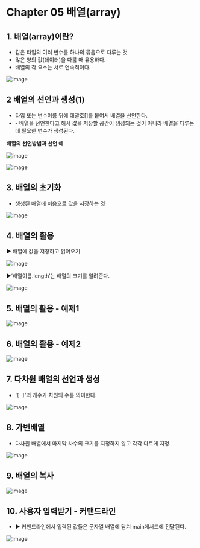 # Chapter 05 배열(array)



## 1. 배열(array)이란?

- 같은 타입의 여러 변수를 하나의 묶음으로 다루는 것
- 많은 양의 값(데이터)을 다룰 때 유용하다.
- 배열의 각 요소는 서로 연속적이다.

![image](https://github.com/LimdaeIl/TILarchive/assets/131642334/5ce45a4e-399a-42df-81b7-27421f762ee2)




## 2 배열의 선언과 생성(1)

- 타입 또는 변수이름 뒤에 대괄호[]를 붙여서 배열을 선언한다.
-  \- 배열을 선언한다고 해서 값을 저장할 공간이 생성되는 것이 아니라 배열을 다루는데 필요한 변수가 생성된다.

**배열의 선언방법과 선언 예**

![image](https://github.com/LimdaeIl/TILarchive/assets/131642334/82d031c3-2751-4808-b760-1f1b55a95bb4)


![image](https://github.com/LimdaeIl/TILarchive/assets/131642334/2b00fac5-2b17-40de-bc7d-716efefff341)




## 3. 배열의 초기화

- 생성된 배열에 처음으로 값을 저장하는 것

![image](https://github.com/LimdaeIl/TILarchive/assets/131642334/85330e1b-3b17-449b-8a7c-16222e9d1825)




## 4. 배열의 활용

 ▶ 배열에 값을 저장하고 읽어오기

![image](https://github.com/LimdaeIl/TILarchive/assets/131642334/1de68dac-4ed6-4865-a9fc-5d824e13884a)


 ▶‘배열이름.length’는 배열의 크기를 알려준다.

![image](https://github.com/LimdaeIl/TILarchive/assets/131642334/c75337cf-87fb-42ea-8fb3-183d1798fa40)


## 5. 배열의 활용 - 예제1

![image](https://github.com/LimdaeIl/TILarchive/assets/131642334/2629b74b-8b0a-42c8-ae81-cae3ebb9f75d)




## 6. 배열의 활용 - 예제2

![image](https://github.com/LimdaeIl/TILarchive/assets/131642334/a2ef4a01-f97b-4af7-b1ad-610896172361)




## 7. 다차원 배열의 선언과 생성

- ‘`[ ]`’의 개수가 차원의 수를 의미한다.

![image](https://github.com/LimdaeIl/TILarchive/assets/131642334/e2aed8ea-f995-4c4a-bc82-4123b8ba746c)




## 8. 가변배열

- 다차원 배열에서 마지막 차수의 크기를 지정하지 않고 각각 다르게 지정.

![image](https://github.com/LimdaeIl/TILarchive/assets/131642334/03d250cf-2f06-4721-824a-c5ddfc774063)



## 9. 배열의 복사

![image](https://github.com/LimdaeIl/TILarchive/assets/131642334/000a64cb-bc8f-4f4d-a25a-01945cf5a8d8)




## 10. 사용자 입력받기 - 커맨드라인

-  ▶ 커맨드라인에서 입력된 값들은 문자열 배열에 담겨 main메서드에 전달된다.

![image](https://github.com/LimdaeIl/TILarchive/assets/131642334/66320160-bac9-46d6-9c08-52e3c6463339)
